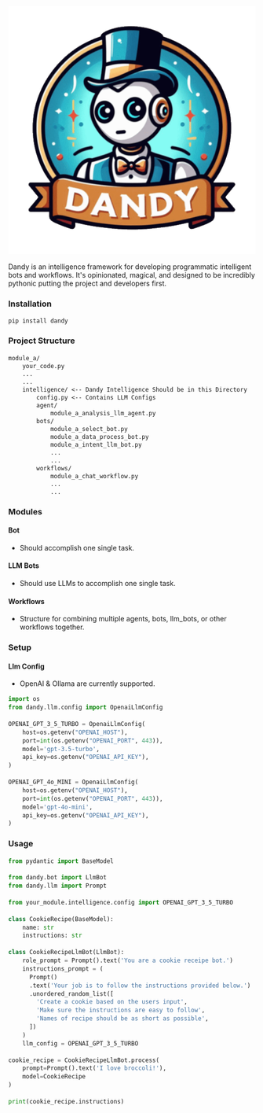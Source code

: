 <p align="center">
  <img src="./docs/images/dandy_logo_512.png" alt="Dandy AI Framework">
</p>

Dandy is an intelligence framework for developing programmatic intelligent bots and workflows. It's opinionated, magical, and designed to be incredibly pythonic putting the project and developers first.

### Installation

```
pip install dandy
```

### Project Structure

```
module_a/
    your_code.py
    ...
    ...
    intelligence/ <-- Dandy Intelligence Should be in this Directory
        config.py <-- Contains LLM Configs
        agent/
            module_a_analysis_llm_agent.py
        bots/
            module_a_select_bot.py
            module_a_data_process_bot.py
            module_a_intent_llm_bot.py
            ...
            ...
        workflows/
            module_a_chat_workflow.py
            ...
            ...
```

### Modules

#### Bot

- Should accomplish one single task.

#### LLM Bots

- Should use LLMs to accomplish one single task.

#### Workflows

- Structure for combining multiple agents, bots, llm_bots, or other workflows together.

### Setup

#### Llm Config

- OpenAI & Ollama are currently supported.

```python
import os
from dandy.llm.config import OpenaiLlmConfig

OPENAI_GPT_3_5_TURBO = OpenaiLlmConfig(
    host=os.getenv("OPENAI_HOST"),
    port=int(os.getenv("OPENAI_PORT", 443)),
    model='gpt-3.5-turbo',
    api_key=os.getenv("OPENAI_API_KEY"),
)

OPENAI_GPT_4o_MINI = OpenaiLlmConfig(
    host=os.getenv("OPENAI_HOST"),
    port=int(os.getenv("OPENAI_PORT", 443)),
    model='gpt-4o-mini',
    api_key=os.getenv("OPENAI_API_KEY"),
)
```

### Usage

```python
from pydantic import BaseModel

from dandy.bot import LlmBot
from dandy.llm import Prompt

from your_module.intelligence.config import OPENAI_GPT_3_5_TURBO

class CookieRecipe(BaseModel):
    name: str
    instructions: str

class CookieRecipeLlmBot(LlmBot):
    role_prompt = Prompt().text('You are a cookie receipe bot.')
    instructions_prompt = (
      Prompt()
      .text('Your job is to follow the instructions provided below.')
      .unordered_random_list([
        'Create a cookie based on the users input',
        'Make sure the instructions are easy to follow',
        'Names of recipe should be as short as possible',
      ])
    )
    llm_config = OPENAI_GPT_3_5_TURBO

cookie_recipe = CookieRecipeLlmBot.process(
    prompt=Prompt().text('I love broccoli!'),
    model=CookieRecipe
)

print(cookie_recipe.instructions)
```
